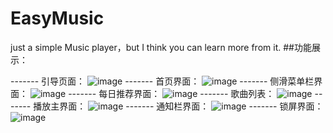 # EasyMusic
just a simple Music player，but  I think you can learn more from it.
##功能展示：

------- 引导页面：
![image](https://github.com/awaitU/EasyMusic/blob/master/UIshow/Splash.png)
------- 首页界面：
![image](https://github.com/awaitU/EasyMusic/blob/master/UIshow/Mainview.png)
------- 侧滑菜单栏界面：
![image](https://github.com/awaitU/EasyMusic/blob/master/UIshow/DrawerLayout.png)
------- 每日推荐界面：
![image](https://github.com/awaitU/EasyMusic/blob/master/UIshow/UpdateMusic.png)
------- 歌曲列表：
![image](https://github.com/awaitU/EasyMusic/blob/master/UIshow/Songlist.png)
------- 播放主界面：
![image](https://github.com/awaitU/EasyMusic/blob/master/UIshow/MusicPlay.png)
------- 通知栏界面：
![image](https://github.com/awaitU/EasyMusic/blob/master/UIshow/Notification.png)
------- 锁屏界面：
![image](https://github.com/awaitU/EasyMusic/blob/master/UIshow/ScreenLock.png)

